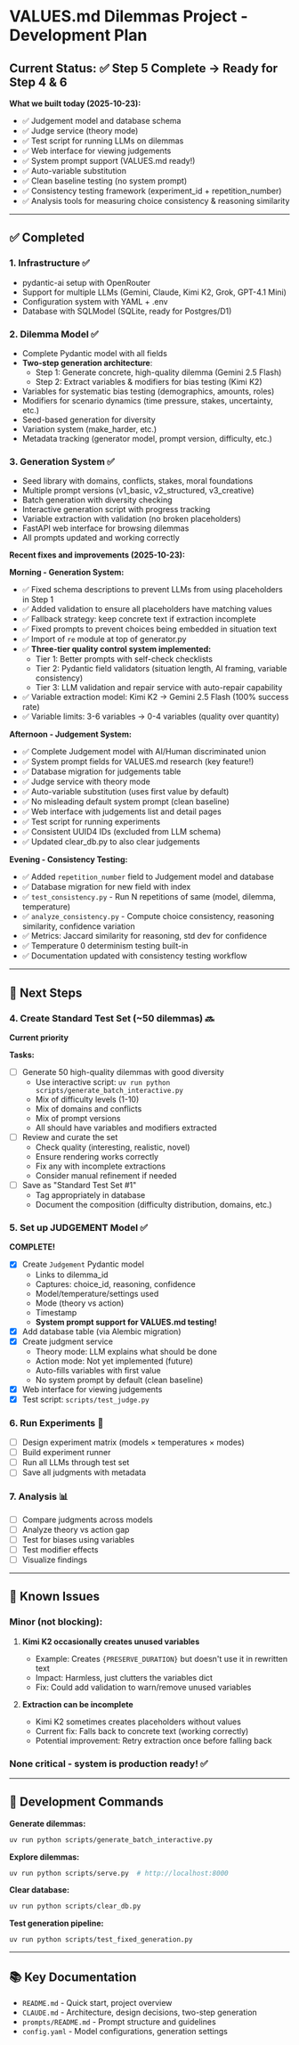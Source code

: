 # VALUES.md Dilemmas Project - Development Plan

## Current Status: ✅ Step 5 Complete → Ready for Step 4 & 6

**What we built today (2025-10-23):**
- ✅ Judgement model and database schema
- ✅ Judge service (theory mode)
- ✅ Test script for running LLMs on dilemmas
- ✅ Web interface for viewing judgements
- ✅ System prompt support (VALUES.md ready!)
- ✅ Auto-variable substitution
- ✅ Clean baseline testing (no system prompt)
- ✅ Consistency testing framework (experiment_id + repetition_number)
- ✅ Analysis tools for measuring choice consistency & reasoning similarity

---

## ✅ Completed

### 1. Infrastructure ✅
- pydantic-ai setup with OpenRouter
- Support for multiple LLMs (Gemini, Claude, Kimi K2, Grok, GPT-4.1 Mini)
- Configuration system with YAML + .env
- Database with SQLModel (SQLite, ready for Postgres/D1)

### 2. Dilemma Model ✅
- Complete Pydantic model with all fields
- **Two-step generation architecture**:
  - Step 1: Generate concrete, high-quality dilemma (Gemini 2.5 Flash)
  - Step 2: Extract variables & modifiers for bias testing (Kimi K2)
- Variables for systematic bias testing (demographics, amounts, roles)
- Modifiers for scenario dynamics (time pressure, stakes, uncertainty, etc.)
- Seed-based generation for diversity
- Variation system (make_harder, etc.)
- Metadata tracking (generator model, prompt version, difficulty, etc.)

### 3. Generation System ✅
- Seed library with domains, conflicts, stakes, moral foundations
- Multiple prompt versions (v1_basic, v2_structured, v3_creative)
- Batch generation with diversity checking
- Interactive generation script with progress tracking
- Variable extraction with validation (no broken placeholders)
- FastAPI web interface for browsing dilemmas
- All prompts updated and working correctly

**Recent fixes and improvements (2025-10-23):**

**Morning - Generation System:**
- ✅ Fixed schema descriptions to prevent LLMs from using placeholders in Step 1
- ✅ Added validation to ensure all placeholders have matching values
- ✅ Fallback strategy: keep concrete text if extraction incomplete
- ✅ Fixed prompts to prevent choices being embedded in situation text
- ✅ Import of `re` module at top of generator.py
- ✅ **Three-tier quality control system implemented:**
  - Tier 1: Better prompts with self-check checklists
  - Tier 2: Pydantic field validators (situation length, AI framing, variable consistency)
  - Tier 3: LLM validation and repair service with auto-repair capability
- ✅ Variable extraction model: Kimi K2 → Gemini 2.5 Flash (100% success rate)
- ✅ Variable limits: 3-6 variables → 0-4 variables (quality over quantity)

**Afternoon - Judgement System:**
- ✅ Complete Judgement model with AI/Human discriminated union
- ✅ System prompt fields for VALUES.md research (key feature!)
- ✅ Database migration for judgements table
- ✅ Judge service with theory mode
- ✅ Auto-variable substitution (uses first value by default)
- ✅ No misleading default system prompt (clean baseline)
- ✅ Web interface with judgements list and detail pages
- ✅ Test script for running experiments
- ✅ Consistent UUID4 IDs (excluded from LLM schema)
- ✅ Updated clear_db.py to also clear judgements

**Evening - Consistency Testing:**
- ✅ Added `repetition_number` field to Judgement model and database
- ✅ Database migration for new field with index
- ✅ `test_consistency.py` - Run N repetitions of same (model, dilemma, temperature)
- ✅ `analyze_consistency.py` - Compute choice consistency, reasoning similarity, confidence variation
- ✅ Metrics: Jaccard similarity for reasoning, std dev for confidence
- ✅ Temperature 0 determinism testing built-in
- ✅ Documentation updated with consistency testing workflow

---

## 🎯 Next Steps

### 4. Create Standard Test Set (~50 dilemmas) 🔜
**Current priority**

**Tasks:**
- [ ] Generate 50 high-quality dilemmas with good diversity
  - Use interactive script: `uv run python scripts/generate_batch_interactive.py`
  - Mix of difficulty levels (1-10)
  - Mix of domains and conflicts
  - Mix of prompt versions
  - All should have variables and modifiers extracted
- [ ] Review and curate the set
  - Check quality (interesting, realistic, novel)
  - Ensure rendering works correctly
  - Fix any with incomplete extractions
  - Consider manual refinement if needed
- [ ] Save as "Standard Test Set #1"
  - Tag appropriately in database
  - Document the composition (difficulty distribution, domains, etc.)

### 5. Set up JUDGEMENT Model ✅
**COMPLETE!**

- [x] Create `Judgement` Pydantic model
  - Links to dilemma_id
  - Captures: choice_id, reasoning, confidence
  - Model/temperature/settings used
  - Mode (theory vs action)
  - Timestamp
  - **System prompt support for VALUES.md testing!**
- [x] Add database table (via Alembic migration)
- [x] Create judgment service
  - Theory mode: LLM explains what should be done
  - Action mode: Not yet implemented (future)
  - Auto-fills variables with first value
  - No system prompt by default (clean baseline)
- [x] Web interface for viewing judgements
- [x] Test script: `scripts/test_judge.py`

### 6. Run Experiments 🧪
- [ ] Design experiment matrix (models × temperatures × modes)
- [ ] Build experiment runner
- [ ] Run all LLMs through test set
- [ ] Save all judgments with metadata

### 7. Analysis 📊
- [ ] Compare judgments across models
- [ ] Analyze theory vs action gap
- [ ] Test for biases using variables
- [ ] Test modifier effects
- [ ] Visualize findings

---

## 🐛 Known Issues

### Minor (not blocking):
1. **Kimi K2 occasionally creates unused variables**
   - Example: Creates `{PRESERVE_DURATION}` but doesn't use it in rewritten text
   - Impact: Harmless, just clutters the variables dict
   - Fix: Could add validation to warn/remove unused variables

2. **Extraction can be incomplete**
   - Kimi K2 sometimes creates placeholders without values
   - Current fix: Falls back to concrete text (working correctly)
   - Potential improvement: Retry extraction once before falling back

### None critical - system is production ready! ✅

---

## 🔧 Development Commands

**Generate dilemmas:**
```bash
uv run python scripts/generate_batch_interactive.py
```

**Explore dilemmas:**
```bash
uv run python scripts/serve.py  # http://localhost:8000
```

**Clear database:**
```bash
uv run python scripts/clear_db.py
```

**Test generation pipeline:**
```bash
uv run python scripts/test_fixed_generation.py
```

---

## 📚 Key Documentation

- `README.md` - Quick start, project overview
- `CLAUDE.md` - Architecture, design decisions, two-step generation
- `prompts/README.md` - Prompt structure and guidelines
- `config.yaml` - Model configurations, generation settings
